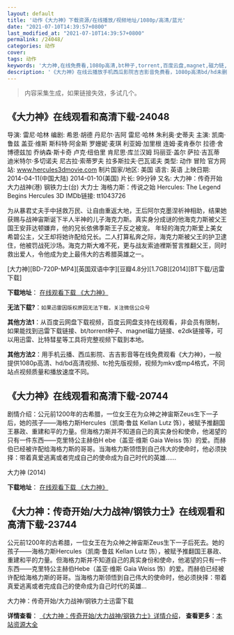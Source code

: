 ```yaml
---
layout: default
title: '动作《大力神》下载资源/在线播放/视频地址/1080p/高清/蓝光'
date: "2021-07-10T14:39:57+0800"
last_modified_at: "2021-07-10T14:39:57+0800"
permalink: /24048/
categories: 动作
cover:
tags: 动作
keywords: '大力神,在线免费看,1080p高清,bt种子,torrent,百度云盘,magnet,磁力链,迅雷下载资源'
description: '《大力神》在线云播放手机西瓜影院吉吉影音免费看，1080p高清bd/hd未删减完整版和tc抢先枪版，mkv/mp4格式，附带bt/torrent种子、magnet/磁力链、百度云盘、网盘资源迅雷下载链接'
---
```


>内容采集生成，如果链接失效，多试几个。


## 《大力神》在线观看和高清下载-24048

导演: 雷尼·哈林 编剧: 希恩·胡德 丹尼尔·吉阿 雷尼·哈林 朱利奥·史蒂夫 主演: 凯南·鲁兹 盖亚·维斯 斯科特·阿金斯 罗姗妮·麦琪 利亚姆·加里根 连姆·麦肯泰尔 拉德·舍博德兹加 乔纳森·斯卡奇 卢克·纽伯里 肯尼思·库兰汉姆 玛丽亚·盖尔 萨拉·吉瓦蒂 迪米特尔·多切诺夫 尼古拉·索蒂罗夫 拉多斯拉夫·巴瓦诺夫 类型: 动作 冒险 官方网站: www.hercules3dmovie.com 制片国家/地区: 美国 语言: 英语 上映日期: 2014-04-11(中国大陆) 2014-01-10(美国) 片长: 99分钟 又名: 大力神：传奇开始 大力战神(港) 钢铁力士(台) 大力士 海格力斯：传说之始 Hercules: The Legend Begins Hercules 3D IMDb链接: tt1043726

为从暴君丈夫手中拯救万民、让自由重返大地，王后阿尔克墨涅祈神相助，结果她获赐与战神宙斯诞下半人半神的儿子海克力斯。真实身分成谜的他海克力斯被父王国王安菲达顿嫌弃，他的兄长依佛季斯王子反之被宠。 年轻的海克力斯爱上美女希碧公主，父王却将她许配给兄长。二人打算私奔之际，海克力斯被父王的护卫逮住，他被罚战死沙场。海克力斯大难不死，更与战友索迪裡斯誓言推翻父王，同时救出爱人，令他成为史上最伟大的古希腊英雄之一。


[大力神][BD-720P-MP4][英国双语中字][豆瓣4.8分][1.7GB][2014][BT下载/迅雷下载]

**下载地址**： [在线观看下载 《大力神》](https://www.btdx8.com/torrent/the_legend_of_hercules_2014.html) 


**无法下载?**：`如果迅雷因版权原因无法下载，关注微信公众号 `

**其他方法1**：从百度云网盘下载视频，百度云网盘支持在线观看，非会员有限制，如果能找到迅雷下载链接、bt/torrent种子、magnet磁力链接、e2dk链接等，可以用迅雷、比特彗星等工具将完整视频下载到本地。

**其他方法2**：用手机云播、西瓜影院、吉吉影音等在线免费观看《大力神》，一般提供1080p高清、hd/bd高清视频、tc抢先版视频，视频为mkv或mp4格式，不同站点视频质量和播放速度不同。


## 《大力神》在线观看和高清下载-20744

剧情介绍：公元前1200年的古希腊，一位女王在为众神之神宙斯Zeus生下一子后，她的孩子——海格力斯Hercules（凯南·鲁兹 Kellan Lutz 饰），被赋予推翻国王暴政、重建和平的力量。但海格力斯并不知道自己的真实身份和使命，他渴望的只有一件东西——克里特公主赫伯H ebe（盖亚·维斯 Gaia Weiss 饰）的爱。而赫伯已经被许配给海格力斯的哥哥。当海格力斯领悟到自己伟大的使命时，他必须抉择：带着真爱逃离或者完成自己的使命成为自己时代的英雄……


大力神 (2014)

**下载地址**： [在线观看下载 《大力神》](https://www.btbtdy.me/btdy/dy1646.html) 


## 《大力神：传奇开始/大力战神/钢铁力士》在线观看和高清下载-23744

公元前1200年的古希腊，一位女王在为众神之神宙斯Zeus生下一子后死去。她的孩子&mdash;—海格力斯Hercules（凯南&middot;鲁兹 Kellan Lutz 饰），被赋予推翻国王暴政、重建和平的力量。但海格力斯并不知道自己的真实身份和使命，他渴望的只有一件东西&mdash;—克里特公主赫伯Hebe（盖亚&middot;维斯 Gaia Weiss 饰）的爱。而赫伯已经被许配给海格力斯的哥哥。当海格力斯领悟到自己伟大的使命时，他必须抉择：带着真爱逃离或者完成自己的使命成为自己时代的英雄&hellip;


大力神：传奇开始/大力战神/钢铁力士迅雷下载

**详情查看**： [《大力神：传奇开始/大力战神/钢铁力士》详情介绍](/movie/23744/)， **查看更多**：[本站资源大全](/movie/t/all/)


